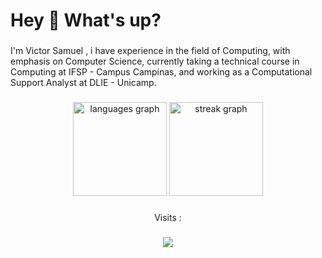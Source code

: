<h1 align="left"> Hey 👋 What's up?</h1>

###


<p align="left"> I'm Victor Samuel , i have experience in the field of Computing, with emphasis on Computer Science, currently taking a technical course in Computing at IFSP - Campus Campinas, and working as a Computational Support Analyst at DLIE - Unicamp. </p>


###

<div align="center">
  
  <img src="https://github-readme-stats.vercel.app/api/top-langs?username=VictorSamuell&locale=en&hide_title=false&layout=compact&card_width=320&langs_count=5&theme=dracula&hide_border=false&order=2" height="150" alt="languages graph"  />
  <img src="https://streak-stats.demolab.com?user=VictorSamuell&locale=en&mode=daily&theme=dracula&hide_border=false&border_radius=5&order=3" height="150" alt="streak graph"  />
  
</div>

###

<p align="center"> Visits :</p>

###

<div align="center">
  
  <img src="https://profile-counter.glitch.me/VictorSamuell/count.svg?"/>
  
</div>

###

<!--
**VictorSamuell/VictorSamuell** is a ✨ _special_ ✨ repository because its `README.md` (this file) appears on your GitHub profile.

Here are some ideas to get you started:

- 🔭 I’m currently working on ...
- 🌱 I’m currently learning ...
- 👯 I’m looking to collaborate on ...
- 🤔 I’m looking for help with ...
- 💬 Ask me about ...
- 📫 How to reach me: ...
- 😄 Pronouns: ...
- ⚡ Fun fact: ...
-->
